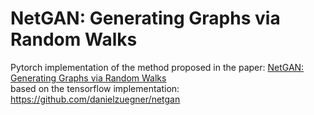 # NetGAN: Generating Graphs via Random Walks
Pytorch implementation of the method proposed in the paper:
[NetGAN: Generating Graphs via Random Walks](https://arxiv.org/abs/1803.00816)  
based on the tensorflow implementation:
https://github.com/danielzuegner/netgan
